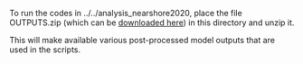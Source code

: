 To run the codes in ../../analysis_nearshore2020,  place the file OUTPUTS.zip (which can be [downloaded here](http://dapds00.nci.org.au/thredds/fileServer/fj6/PTHA/Nearshore_testing_2020/OUTPUTS.zip)) in this directory and unzip it.

This will make available various post-processed model outputs that are used in the scripts.
